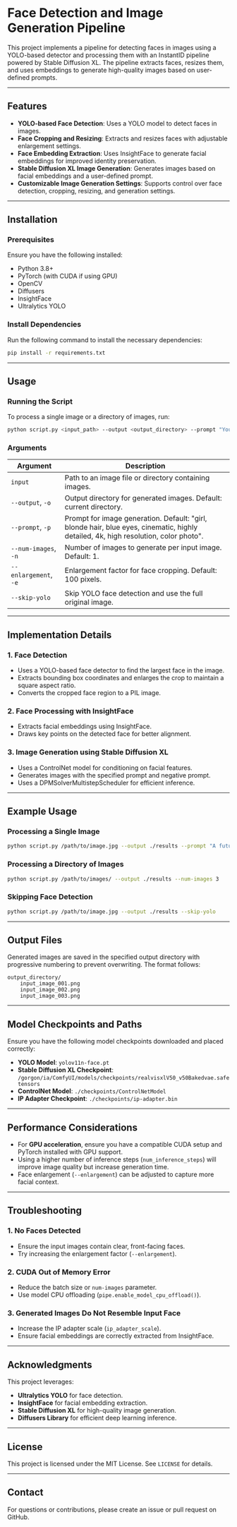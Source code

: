 # Face Detection and Image Generation Pipeline

This project implements a pipeline for detecting faces in images using a YOLO-based detector and processing them with an InstantID pipeline powered by Stable Diffusion XL. The pipeline extracts faces, resizes them, and uses embeddings to generate high-quality images based on user-defined prompts.

---

## Features
- **YOLO-based Face Detection**: Uses a YOLO model to detect faces in images.
- **Face Cropping and Resizing**: Extracts and resizes faces with adjustable enlargement settings.
- **Face Embedding Extraction**: Uses InsightFace to generate facial embeddings for improved identity preservation.
- **Stable Diffusion XL Image Generation**: Generates images based on facial embeddings and a user-defined prompt.
- **Customizable Image Generation Settings**: Supports control over face detection, cropping, resizing, and generation settings.

---

## Installation
### Prerequisites
Ensure you have the following installed:
- Python 3.8+
- PyTorch (with CUDA if using GPU)
- OpenCV
- Diffusers
- InsightFace
- Ultralytics YOLO

### Install Dependencies
Run the following command to install the necessary dependencies:
```bash
pip install -r requirements.txt
```

---

## Usage
### Running the Script
To process a single image or a directory of images, run:
```bash
python script.py <input_path> --output <output_directory> --prompt "Your prompt here"
```

### Arguments
| Argument | Description |
|----------|-------------|
| `input` | Path to an image file or directory containing images. |
| `--output`, `-o` | Output directory for generated images. Default: current directory. |
| `--prompt`, `-p` | Prompt for image generation. Default: "girl, blonde hair, blue eyes, cinematic, highly detailed, 4k, high resolution, color photo". |
| `--num-images`, `-n` | Number of images to generate per input image. Default: 1. |
| `--enlargement`, `-e` | Enlargement factor for face cropping. Default: 100 pixels. |
| `--skip-yolo` | Skip YOLO face detection and use the full original image. |

---

## Implementation Details
### 1. **Face Detection**
- Uses a YOLO-based face detector to find the largest face in the image.
- Extracts bounding box coordinates and enlarges the crop to maintain a square aspect ratio.
- Converts the cropped face region to a PIL image.

### 2. **Face Processing with InsightFace**
- Extracts facial embeddings using InsightFace.
- Draws key points on the detected face for better alignment.

### 3. **Image Generation using Stable Diffusion XL**
- Uses a ControlNet model for conditioning on facial features.
- Generates images with the specified prompt and negative prompt.
- Uses a DPMSolverMultistepScheduler for efficient inference.

---

## Example Usage
### Processing a Single Image
```bash
python script.py /path/to/image.jpg --output ./results --prompt "A futuristic cyberpunk character"
```

### Processing a Directory of Images
```bash
python script.py /path/to/images/ --output ./results --num-images 3
```

### Skipping Face Detection
```bash
python script.py /path/to/image.jpg --output ./results --skip-yolo
```

---

## Output Files
Generated images are saved in the specified output directory with progressive numbering to prevent overwriting. The format follows:
```
output_directory/
    input_image_001.png
    input_image_002.png
    input_image_003.png
```

---

## Model Checkpoints and Paths
Ensure you have the following model checkpoints downloaded and placed correctly:
- **YOLO Model**: `yolov11n-face.pt`
- **Stable Diffusion XL Checkpoint**: `/gorgon/ia/ComfyUI/models/checkpoints/realvisxlV50_v50Bakedvae.safetensors`
- **ControlNet Model**: `./checkpoints/ControlNetModel`
- **IP Adapter Checkpoint**: `./checkpoints/ip-adapter.bin`

---

## Performance Considerations
- For **GPU acceleration**, ensure you have a compatible CUDA setup and PyTorch installed with GPU support.
- Using a higher number of inference steps (`num_inference_steps`) will improve image quality but increase generation time.
- Face enlargement (`--enlargement`) can be adjusted to capture more facial context.

---

## Troubleshooting
### 1. **No Faces Detected**
- Ensure the input images contain clear, front-facing faces.
- Try increasing the enlargement factor (`--enlargement`).

### 2. **CUDA Out of Memory Error**
- Reduce the batch size or `num-images` parameter.
- Use model CPU offloading (`pipe.enable_model_cpu_offload()`).

### 3. **Generated Images Do Not Resemble Input Face**
- Increase the IP adapter scale (`ip_adapter_scale`).
- Ensure facial embeddings are correctly extracted from InsightFace.

---

## Acknowledgments
This project leverages:
- **Ultralytics YOLO** for face detection.
- **InsightFace** for facial embedding extraction.
- **Stable Diffusion XL** for high-quality image generation.
- **Diffusers Library** for efficient deep learning inference.

---

## License
This project is licensed under the MIT License. See `LICENSE` for details.

---

## Contact
For questions or contributions, please create an issue or pull request on GitHub.

